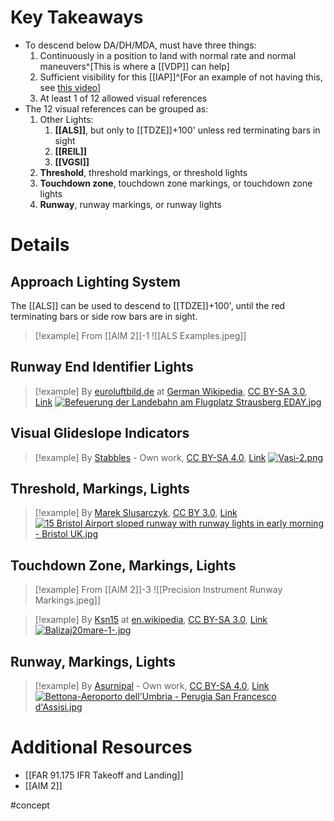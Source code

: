 # Key Takeaways
- To descend below DA/DH/MDA, must have three things:
	1. Continuously in a position to land with normal rate and normal maneuvers^[This is where a [[VDP]] can help]
	2. Sufficient visibility for this [[IAP]]^[For an example of not having this, see [this video](https://youtu.be/XHJx7iJQnfY?si=Pg5WdNkiDpXl95IL)]
	3. At least 1 of 12 allowed visual references
- The 12 visual references can be grouped as:
	1. Other Lights: 
		1. **[[ALS]]**, but only to [[TDZE]]+100' unless red terminating bars in sight
		2. **[[REIL]]**
		3. **[[VGSI]]**
	2. **Threshold**, threshold markings, or threshold lights
	3. **Touchdown zone**, touchdown zone markings, or touchdown zone lights
	4. **Runway**, runway markings, or runway lights

# Details
## Approach Lighting System
The [[ALS]] can be used to descend to [[TDZE]]+100', until the red terminating bars or side row bars are in sight.

> [!example] From [[AIM 2]]-1
> ![[ALS Examples.jpeg]]

## Runway End Identifier Lights
> [!example] By <a href="https://en.wikipedia.org/wiki/de:User:euroluftbild.de" class="extiw" title="w:de:User:euroluftbild.de">euroluftbild.de</a> at <a href="https://en.wikipedia.org/wiki/de:" class="extiw" title="w:de:">German Wikipedia</a>, <a href="https://creativecommons.org/licenses/by-sa/3.0" title="Creative Commons Attribution-Share Alike 3.0">CC BY-SA 3.0</a>, <a href="https://commons.wikimedia.org/w/index.php?curid=24294174">Link</a>
> <a href="https://commons.wikimedia.org/wiki/File:Befeuerung_der_Landebahn_am_Flugplatz_Strausberg_EDAY.jpg#/media/File:Befeuerung_der_Landebahn_am_Flugplatz_Strausberg_EDAY.jpg"><img src="https://upload.wikimedia.org/wikipedia/commons/9/9c/Befeuerung_der_Landebahn_am_Flugplatz_Strausberg_EDAY.jpg" alt="Befeuerung der Landebahn am Flugplatz Strausberg EDAY.jpg"></a>

## Visual Glideslope Indicators
> [!example] By <a href="//commons.wikimedia.org/w/index.php?title=User:Stabbles&amp;action=edit&amp;redlink=1" class="new" title="User:Stabbles (page does not exist)">Stabbles</a> - <span class="int-own-work" lang="en">Own work</span>, <a href="https://creativecommons.org/licenses/by-sa/4.0" title="Creative Commons Attribution-Share Alike 4.0">CC BY-SA 4.0</a>, <a href="https://commons.wikimedia.org/w/index.php?curid=56691612">Link</a>
> <a href="https://commons.wikimedia.org/wiki/File:Vasi-2.png#/media/File:Vasi-2.png"><img src="https://upload.wikimedia.org/wikipedia/commons/1/16/Vasi-2.png" alt="Vasi-2.png"></a>

## Threshold, Markings, Lights
> [!example] By <a href="//commons.wikimedia.org/wiki/User:Tupungato" title="User:Tupungato">Marek Slusarczyk</a>, <a href="https://creativecommons.org/licenses/by/3.0" title="Creative Commons Attribution 3.0">CC BY 3.0</a>, <a href="https://commons.wikimedia.org/w/index.php?curid=148678841">Link</a>
> <a href="https://commons.wikimedia.org/wiki/File:15_Bristol_Airport_sloped_runway_with_runway_lights_in_early_morning_-_Bristol_UK.jpg#/media/File:15_Bristol_Airport_sloped_runway_with_runway_lights_in_early_morning_-_Bristol_UK.jpg"><img src="https://upload.wikimedia.org/wikipedia/commons/1/19/15_Bristol_Airport_sloped_runway_with_runway_lights_in_early_morning_-_Bristol_UK.jpg" alt="15 Bristol Airport sloped runway with runway lights in early morning - Bristol UK.jpg"></a>

## Touchdown Zone, Markings, Lights

> [!example] From [[AIM 2]]-3
> ![[Precision Instrument Runway Markings.jpeg]]

> [!example] By <a href="https://en.wikipedia.org/wiki/User:Ksn15" class="extiw" title="en:User:Ksn15">Ksn15</a> at <a class="external text" href="https://en.wikipedia.org">en.wikipedia</a>, <a href="https://creativecommons.org/licenses/by-sa/3.0" title="Creative Commons Attribution-Share Alike 3.0">CC BY-SA 3.0</a>, <a href="https://commons.wikimedia.org/w/index.php?curid=13253538">Link</a>
> <a href="https://commons.wikimedia.org/wiki/File:Balizaj20mare-1-.jpg#/media/File:Balizaj20mare-1-.jpg"><img src="https://upload.wikimedia.org/wikipedia/commons/2/2c/Balizaj20mare-1-.jpg" alt="Balizaj20mare-1-.jpg"></a>

## Runway, Markings, Lights
> [!example] By <a href="//commons.wikimedia.org/wiki/User:Asurnipal" title="User:Asurnipal">Asurnipal</a> - <span class="int-own-work" lang="en">Own work</span>, <a href="https://creativecommons.org/licenses/by-sa/4.0" title="Creative Commons Attribution-Share Alike 4.0">CC BY-SA 4.0</a>, <a href="https://commons.wikimedia.org/w/index.php?curid=61703632">Link</a>
> <a href="https://commons.wikimedia.org/wiki/File:Bettona-Aeroporto_dell%27Umbria_-_Perugia_San_Francesco_d%27Assisi.jpg#/media/File:Bettona-Aeroporto_dell'Umbria_-_Perugia_San_Francesco_d'Assisi.jpg"><img src="https://upload.wikimedia.org/wikipedia/commons/e/e8/Bettona-Aeroporto_dell%27Umbria_-_Perugia_San_Francesco_d%27Assisi.jpg" alt="Bettona-Aeroporto dell'Umbria - Perugia San Francesco d'Assisi.jpg"></a>


# Additional Resources
- [[FAR 91.175 IFR Takeoff and Landing]]
- [[AIM 2]]

#concept